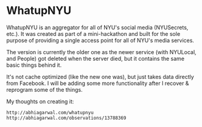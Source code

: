 WhatupNYU
=========

WhatupNYU is an aggregator for all of NYU's social media (NYUSecrets, etc.). It was created as part of a mini-hackathon and built for the sole purpose of providing a single access point for all of NYU's media services.

The version is currently the older one as the newer service (with NYULocal, and People) got deleted when the server died, but it contains the same basic things behind it.

It's not cache optimized (like the new one was), but just takes data directly from Facebook. I will be adding some more functionality after I recover & reprogram some of the things.

My thoughts on creating it:
    
    http://abhiagarwal.com/whatupnyu
    http://abhiagarwal.com/observations/13788369